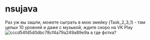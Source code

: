 # nsujava

Раз уж вы зашли, можете сыграть в мою змейку (Task_2_3_1) - там целых 10 уровней и даже с музыкой, ждите скоро на VK Play
![cccd54fd5d0dbc78cf4a79a249a89e9a а где фотка?](https://github.com/pelageech/nsujava/assets/91509036/e4048615-a743-4b80-8d02-b065340c50bd)
